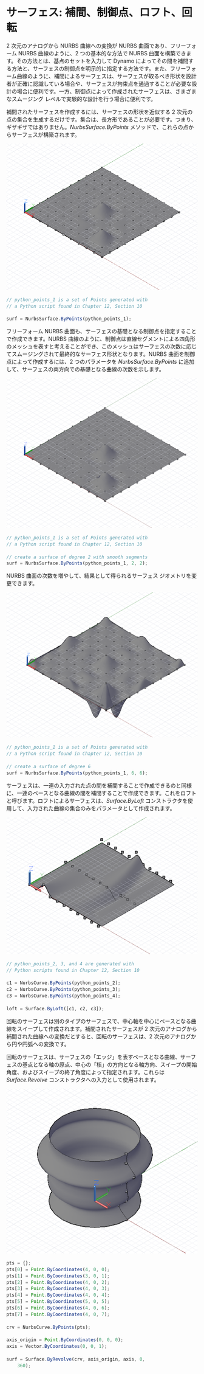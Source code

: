 # サーフェス: 補間、制御点、ロフト、回転

2 次元のアナログから NURBS 曲線への変換が NURBS 曲面であり、フリーフォーム NURBS 曲線のように、2 つの基本的な方法で NURBS 曲面を構築できます。その方法とは、基点のセットを入力して Dynamo によってその間を補間する方法と、サーフェスの制御点を明示的に指定する方法です。また、フリーフォーム曲線のように、補間によるサーフェスは、サーフェスが取るべき形状を設計者が正確に認識している場合や、サーフェスが拘束点を通過することが必要な設計の場合に便利です。一方、制御点によって作成されたサーフェスは、さまざまなスムージング レベルで実験的な設計を行う場合に便利です。

補間されたサーフェスを作成するには、サーフェスの形状を近似する 2 次元の点の集合を生成するだけです。集合は、長方形であることが必要です。つまり、ギザギザではありません。*NurbsSurface.ByPoints* メソッドで、これらの点からサーフェスが構築されます。

![](images/12-6/Surfaces_01.png)

```js
// python_points_1 is a set of Points generated with
// a Python script found in Chapter 12, Section 10

surf = NurbsSurface.ByPoints(python_points_1);
```

フリーフォーム NURBS 曲面も、サーフェスの基礎となる制御点を指定することで作成できます。NURBS 曲線のように、制御点は直線セグメントによる四角形のメッシュを表すと考えることができ、このメッシュはサーフェスの次数に応じてスムージングされて最終的なサーフェス形状となります。NURBS 曲面を制御点によって作成するには、2 つのパラメータを *NurbsSurface.ByPoints* に追加して、サーフェスの両方向での基礎となる曲線の次数を示します。

![](images/12-6/Surfaces_02.png)

```js
// python_points_1 is a set of Points generated with
// a Python script found in Chapter 12, Section 10

// create a surface of degree 2 with smooth segments
surf = NurbsSurface.ByPoints(python_points_1, 2, 2);
```

NURBS 曲面の次数を増やして、結果として得られるサーフェス ジオメトリを変更できます。

![](images/12-6/Surfaces_03.png)

```js
// python_points_1 is a set of Points generated with
// a Python script found in Chapter 12, Section 10

// create a surface of degree 6
surf = NurbsSurface.ByPoints(python_points_1, 6, 6);
```

サーフェスは、一連の入力された点の間を補間することで作成できるのと同様に、一連のベースとなる曲線の間を補間することで作成できます。これをロフトと呼びます。ロフトによるサーフェスは、*Surface.ByLoft* コンストラクタを使用して、入力された曲線の集合のみをパラメータとして作成されます。

![](images/12-6/Surfaces_04.png)

```js
// python_points_2, 3, and 4 are generated with
// Python scripts found in Chapter 12, Section 10

c1 = NurbsCurve.ByPoints(python_points_2);
c2 = NurbsCurve.ByPoints(python_points_3);
c3 = NurbsCurve.ByPoints(python_points_4);

loft = Surface.ByLoft([c1, c2, c3]);
```

回転のサーフェスは別のタイプのサーフェスで、中心軸を中心にベースとなる曲線をスイープして作成されます。補間されたサーフェスが 2 次元のアナログから補間された曲線への変換だとすると、回転のサーフェスは、2 次元のアナログから円や円弧への変換です。

回転のサーフェスは、サーフェスの「エッジ」を表すベースとなる曲線、サーフェスの基点となる軸の原点、中心の「核」の方向となる軸方向、スイープの開始角度、およびスイープの終了角度によって指定されます。これらは *Surface.Revolve* コンストラクタへの入力として使用されます。

![](images/12-6/Surfaces_05.png)

```js
pts = {};
pts[0] = Point.ByCoordinates(4, 0, 0);
pts[1] = Point.ByCoordinates(3, 0, 1);
pts[2] = Point.ByCoordinates(4, 0, 2);
pts[3] = Point.ByCoordinates(4, 0, 3);
pts[4] = Point.ByCoordinates(4, 0, 4);
pts[5] = Point.ByCoordinates(5, 0, 5);
pts[6] = Point.ByCoordinates(4, 0, 6);
pts[7] = Point.ByCoordinates(4, 0, 7);

crv = NurbsCurve.ByPoints(pts);

axis_origin = Point.ByCoordinates(0, 0, 0);
axis = Vector.ByCoordinates(0, 0, 1);

surf = Surface.ByRevolve(crv, axis_origin, axis, 0,
    360);
```


